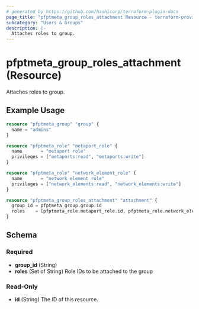 ```yaml
---
# generated by https://github.com/hashicorp/terraform-plugin-docs
page_title: "pfptmeta_group_roles_attachment Resource - terraform-provider-pfptmeta"
subcategory: "Users & Groups"
description: |-
  Attaches roles to group.
---
```


# pfptmeta_group_roles_attachment (Resource)

Attaches roles to group.

## Example Usage

```terraform
resource "pfptmeta_group" "group" {
  name = "admins"
}

resource "pfptmeta_role" "metaport_role" {
  name       = "metaport role"
  privileges = ["metaports:read", "metaports:write"]
}

resource "pfptmeta_role" "network_element_role" {
  name       = "network element role"
  privileges = ["network_elements:read", "network_elements:write"]
}

resource "pfptmeta_group_roles_attachment" "attachment" {
  group_id = pfptmeta_group.group.id
  roles    = [pfptmeta_role.metaport_role.id, pfptmeta_role.network_element_role.id]
}
```

<!-- schema generated by tfplugindocs -->
## Schema

### Required

- **group_id** (String)
- **roles** (Set of String) Role IDs to be attached to the group

### Read-Only

- **id** (String) The ID of this resource.
